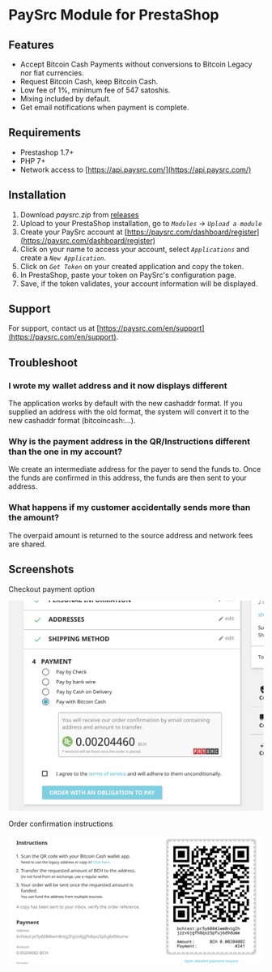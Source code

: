 # PaySrc Module for PrestaShop

## Features

- Accept Bitcoin Cash Payments without conversions to Bitcoin Legacy nor fiat currencies.
- Request Bitcoin Cash, keep Bitcoin Cash.
- Low fee of 1%, minimum fee of 547 satoshis.
- Mixing included by default.
- Get email notifications when payment is complete.

## Requirements

- Prestashop 1.7+
- PHP 7+
- Network access to [https://api.paysrc.com/](https://api.paysrc.com/)

## Installation

1. Download *paysrc.zip* from [releases](https://github.com/paysrc/paysrc-prestashop-module/releases)
2. Upload to your PrestaShop installation, go to *```Modules```* → *```Upload a module```*
3. Create your PaySrc account at [https://paysrc.com/dashboard/register](https://paysrc.com/dashboard/register)
4. Click on your name to access your account, select *```Applications```* and create a *```New Application```*.
5. Click on *```Get Token```* on your created application and copy the token.
6. In PrestaShop, paste your token on PaySrc's configuration page.
7. Save, if the token validates, your account information will be displayed.

## Support

For support, contact us at [https://paysrc.com/en/support](https://paysrc.com/en/support).

## Troubleshoot

### I wrote my wallet address and it now displays different

The application works by default with the new cashaddr format. If you supplied an address with the old format, the system will convert it to the new cashaddr format (bitcoincash:...).

### Why is the payment address in the QR/Instructions different than the one in my account?

We create an intermediate address for the payer to send the funds to. Once the funds are confirmed in this address, the funds are then sent to your address.

### What happens if my customer accidentally sends more than the amount?

The overpaid amount is returned to the source address and network fees are shared.

## Screenshots

Checkout payment option

![payment_method](paysrc/views/img/screens/payment_method.png)

Order confirmation instructions

![order_confirmation](paysrc/views/img/screens/order_confirmation.png)
